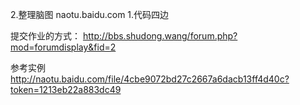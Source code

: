 2.整理脑图
naotu.baidu.com
1.代码四边

提交作业的方式：
http://bbs.shudong.wang/forum.php?mod=forumdisplay&fid=2

参考实例
http://naotu.baidu.com/file/4cbe9072bd27c2667a6dacb13ff4d40c?token=1213eb22a883dc49


